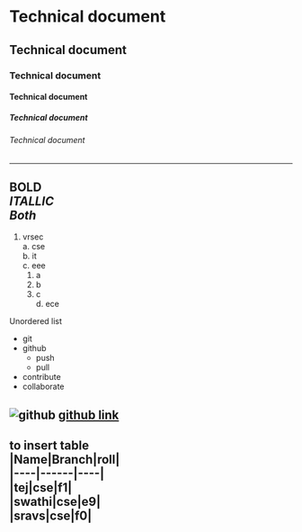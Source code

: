 # Technical document
## Technical document
### Technical document
#### Technical document
##### Technical document
###### Technical document
-----------------------------------
**BOLD**  
*ITALLIC*     
***Both***  
----------------------------------
1. vrsec  
  a. cse  
  b. it  
  c. eee  
    1. a  
    2. b  
    3. c  
 d. ece  
 
 Unordered list   
 * git
 * github
    - push
    - pull
 * contribute 
 * collaborate

![github](https://github.githubassets.com/images/modules/open_graph/github-octocat.png)
[github link](https://github.com)
------------------------------------------------------------ 

**to insert table**   
|Name|Branch|roll|    
|----|------|----|      
|tej|cse|f1|  
|swathi|cse|e9|  
|sravs|cse|f0| 
--------------------------------------------------------------
